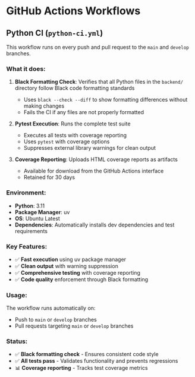 # GitHub Actions Workflows

## Python CI (`python-ci.yml`)

This workflow runs on every push and pull request to the `main` and `develop` branches.

### What it does:

1. **Black Formatting Check**: Verifies that all Python files in the `backend/` directory follow Black code formatting standards
   - Uses `black --check --diff` to show formatting differences without making changes
   - Fails the CI if any files are not properly formatted

2. **Pytest Execution**: Runs the complete test suite
   - Executes all tests with coverage reporting
   - Uses `pytest` with coverage options
   - Suppresses external library warnings for clean output

3. **Coverage Reporting**: Uploads HTML coverage reports as artifacts
   - Available for download from the GitHub Actions interface
   - Retained for 30 days

### Environment:
- **Python**: 3.11
- **Package Manager**: uv
- **OS**: Ubuntu Latest
- **Dependencies**: Automatically installs dev dependencies and test requirements

### Key Features:
- ✅ **Fast execution** using uv package manager
- ✅ **Clean output** with warning suppression
- ✅ **Comprehensive testing** with coverage reporting
- ✅ **Code quality** enforcement through Black formatting

### Usage:
The workflow runs automatically on:
- Push to `main` or `develop` branches
- Pull requests targeting `main` or `develop` branches

### Status:
- ✅ **Black formatting check** - Ensures consistent code style
- ✅ **All tests pass** - Validates functionality and prevents regressions
- 📊 **Coverage reporting** - Tracks test coverage metrics 